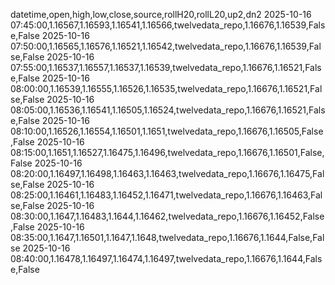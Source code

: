 datetime,open,high,low,close,source,rollH20,rollL20,up2,dn2
2025-10-16 07:45:00,1.16567,1.16593,1.16541,1.16566,twelvedata_repo,1.16676,1.16539,False,False
2025-10-16 07:50:00,1.16565,1.16576,1.16521,1.16542,twelvedata_repo,1.16676,1.16539,False,False
2025-10-16 07:55:00,1.16537,1.16557,1.16537,1.16539,twelvedata_repo,1.16676,1.16521,False,False
2025-10-16 08:00:00,1.16539,1.16555,1.16526,1.16535,twelvedata_repo,1.16676,1.16521,False,False
2025-10-16 08:05:00,1.16536,1.16541,1.16505,1.16524,twelvedata_repo,1.16676,1.16521,False,False
2025-10-16 08:10:00,1.16526,1.16554,1.16501,1.1651,twelvedata_repo,1.16676,1.16505,False,False
2025-10-16 08:15:00,1.1651,1.16527,1.16475,1.16496,twelvedata_repo,1.16676,1.16501,False,False
2025-10-16 08:20:00,1.16497,1.16498,1.16463,1.16463,twelvedata_repo,1.16676,1.16475,False,False
2025-10-16 08:25:00,1.16461,1.16483,1.16452,1.16471,twelvedata_repo,1.16676,1.16463,False,False
2025-10-16 08:30:00,1.1647,1.16483,1.1644,1.16462,twelvedata_repo,1.16676,1.16452,False,False
2025-10-16 08:35:00,1.1647,1.16501,1.1647,1.1648,twelvedata_repo,1.16676,1.1644,False,False
2025-10-16 08:40:00,1.16478,1.16497,1.16474,1.16497,twelvedata_repo,1.16676,1.1644,False,False
